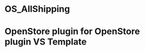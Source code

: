 # OS_AllShipping

OpenStore plugin for OpenStore plugin VS Template
=================================================

